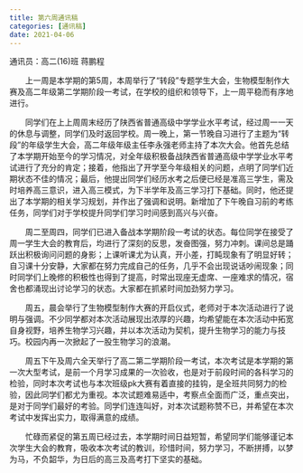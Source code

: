 ```yaml
---
title: 第六周通讯稿
categories: [通讯稿]
date: 2021-04-06
---
```


通讯员：高二(16)班 蒋鹏程

　　上一周是本学期的第5周，本周举行了“转段”专题学生大会，生物模型制作大赛及高二年级第二学期阶段一考试，在学校的组织和领导下，上一周平稳而有序地进行。

　　同学们在上上周周末经历了陕西省普通高级中学学业水平考试，经过周一一天的休息与调整，同学们及时返回学校。周一晚上，第一节晚自习进行了主题为“转段”的年级学生大会，高二年级年级主任李永强老师主持了本次大会。他首先总结了本学期开始至今的学习情况，对全年级积极备战陕西省普通高级中学学业水平考试进行了充分的肯定；接着，他指出了开学至今年级相关的问题，点明了同学们近期状态不佳的情况；最后，他提出同学们经历水考之后便已经是准高三学生，需及时培养高三意识，进入高三模式，为下半学年及高三学习打下基础。同时，他还提出了本学期的相关学习规划，并作出了强调和说明。新增加了下午晚自习前的考练任务，同学们对于学校提升同学们学习时间感到高兴与兴奋。

　　周二至周四，同学们已进入备战本学期阶段一考试的状态。每位同学在接受了周一学生大会的教育后，均进行了深刻的反思，发奋图强，努力冲刺。课间总是踊跃出积极询问问题的身影；上课听课尤为认真，开小差，打盹现象有了明显好转；自习课十分安静，大家都在努力完成自己的任务，几乎不会出现说话吵闹现象；同时同学们上晚修的积极性也得到了提高，时常出现座无虚席、一座难求的情况，宿舍也都涌现出讨论学习的状态。大家都在抓紧时间加劲努力学习。

　　周五，晨会举行了生物模型制作大赛的开启仪式，老师对于本次活动进行了说明与强调。不少同学都对本次活动展现出浓厚的兴趣，均希望能在本次活动中拓宽自身视野，培养生物学习兴趣，并以本次活动为契机，提升生物学习的能力与技巧。校园内再一次掀起了一股生物学习的浪潮。

　　周五下午及周六全天举行了高二第二学期阶段一考试，本次考试是本学期的第一次大型考试，是前一个月学习成果的一次验收，也是对于前段时间的各科学习的检验，同时本次考试也与本次班级pk大赛有着直接的挂钩，是全班共同努力的检验，因此同学们都尤为重视。本次试题难易适中，考察点全面而广泛，重点突出，是对于同学们最好的考验。同学们连连叫好，对本次试题称赞不已，并希望在本次考试中发挥出实力，取得满意的成绩。

　　忙碌而紧促的第五周已经过去，本学期时间日益短暂，希望同学们能够谨记本次学生大会的教育，吸收本次考试的教训，珍惜时间，努力学习，不断拼搏，以梦为马，不负韶华，为日后的高三及高考打下坚实的基础。
